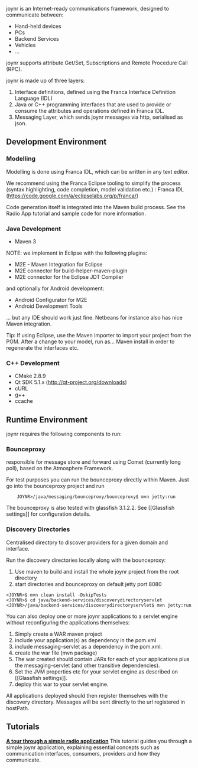 joynr is an Internet-ready communications framework, designed to communicate between:
* Hand-held devices
* PCs
* Backend Services
* Vehicles
* ...

joynr supports attribute Get/Set, Subscriptions and Remote Procedure Call (RPC). 

joynr is made up of three layers:

1. Interface definitions, defined using the Franca Interface Definition Language (IDL)
1. Java or C++ programming interfaces that are used to provide or consume the attributes and operations defined in Franca IDL.
1. Messaging Layer, which sends joynr messages via http, serialised as json.

## Development Environment
### Modelling
Modelling is done using Franca IDL, which can be written in any text editor. 

We recommend using the Franca Eclipse tooling to simplify the process (syntax highlighting, code completion, model validation etc.) :
Franca IDL (https://code.google.com/a/eclipselabs.org/p/franca/) 

Code generation itself is integrated into the Maven build process. See the Radio App tutorial and sample code for more information.

### Java Development
* Maven 3

NOTE: we implement in Eclipse with the following plugins:
* M2E - Maven Integration for Eclipse
* M2E connector for build-helper-maven-plugin
* M2E connector for the Eclipse JDT Compiler

and optionally for Android development:
* Android Configurator for M2E	
* Android Development Tools

... but any IDE should work just fine. Netbeans for instance also has nice Maven integration.

Tip: If using Eclipse, use the Maven importer to import your project from the POM. After a change to your model, run as... Maven install in order to regenerate the interfaces etc.

### C++ Development
* CMake 2.8.9
* Qt SDK 5.1.x (http://qt-project.org/downloads)
* cURL
* g++
* ccache

## Runtime Environment
joynr requires the following components to run:
### Bounceproxy
responsible for message store and forward using Comet (currently long poll), based on the Atmosphere Framework. 

For test purposes you can run the bounceproxy directly within Maven. Just go into the bounceproxy project and run
```
    JOYNR>/java/messaging/bounceproxy/bounceproxy$ mvn jetty:run  
```

The bounceproxy is also tested with glassfish 3.1.2.2. See [[Glassfish settings]] for configuration details.

### Discovery Directories
Centralised directory to discover providers for a given domain and interface. 

Run the discovery directories locally along with the bounceproxy:

1. Use maven to build and install the whole joynr project from the root directory
1. start directories and bounceproxy on default jetty port 8080

```
<JOYNR>$ mvn clean install -DskipTests
<JOYNR>$ cd java/backend-services/discoverydirectoryservlet
<JOYNR>/java/backend-services/discoverydirectoryservlet$ mvn jetty:run
```

You can also deploy one or more joynr applications to a servlet engine without reconfiguring the applications themselves:

1. Simply create a WAR maven project
1. include your application(s) as dependency in the pom.xml
1. include messaging-servlet as a dependency in the pom.xml. 
1. create the war file (mvn package)
1. The war created should contain JARs for each of your applications plus the messaging-servlet (and other transitive dependencies). 
1. Set the JVM properties etc for your servlet engine as described on [[Glassfish settings]].
1. deploy this war to your servlet engine.

All applications deployed should then register themselves with the discovery directory. Messages will be sent directly to the url registered in hostPath.

## Tutorials
**[A tour through a simple radio application](Tutorial)**
This tutorial guides you through a simple joynr application, explaining essential concepts such as communication interfaces, consumers, providers and how they communicate.